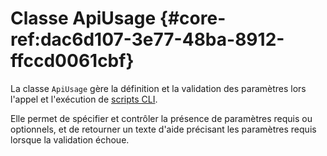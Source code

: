 # Classe ApiUsage {#core-ref:dac6d107-3e77-48ba-8912-ffccd0061cbf}

La classe `ApiUsage` gère la définition et la validation des paramètres lors
l'appel et l'exécution de [scripts CLI][scripts_cli].

Elle permet de spécifier et contrôler la présence de paramètres requis ou
optionnels, et de retourner un texte d'aide précisant les paramètres requis
lorsque la validation échoue.

<!-- links -->
[scripts_cli]: #core-ref:1566c46d-a53d-44cf-8c3f-0d0e21c0b117